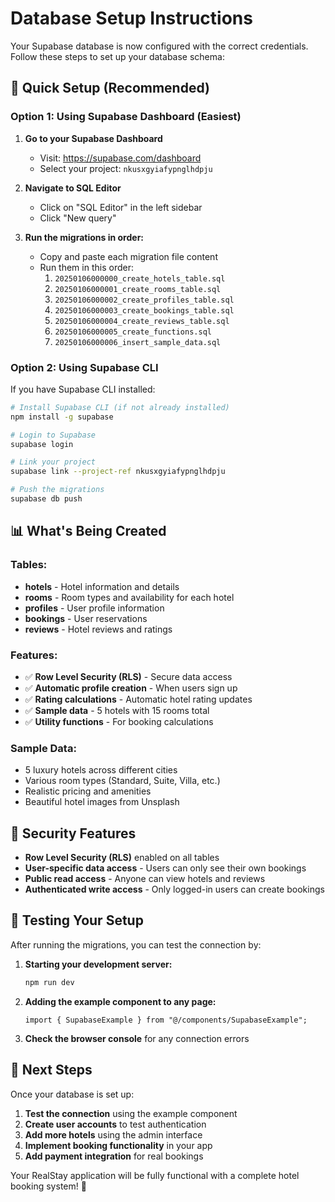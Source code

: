 # Database Setup Instructions

Your Supabase database is now configured with the correct credentials. Follow these steps to set up your database schema:

## 🚀 Quick Setup (Recommended)

### Option 1: Using Supabase Dashboard (Easiest)

1. **Go to your Supabase Dashboard**

   - Visit: https://supabase.com/dashboard
   - Select your project: `nkusxgyiafypnglhdpju`

2. **Navigate to SQL Editor**

   - Click on "SQL Editor" in the left sidebar
   - Click "New query"

3. **Run the migrations in order:**
   - Copy and paste each migration file content
   - Run them in this order:
     1. `20250106000000_create_hotels_table.sql`
     2. `20250106000001_create_rooms_table.sql`
     3. `20250106000002_create_profiles_table.sql`
     4. `20250106000003_create_bookings_table.sql`
     5. `20250106000004_create_reviews_table.sql`
     6. `20250106000005_create_functions.sql`
     7. `20250106000006_insert_sample_data.sql`

### Option 2: Using Supabase CLI

If you have Supabase CLI installed:

```bash
# Install Supabase CLI (if not already installed)
npm install -g supabase

# Login to Supabase
supabase login

# Link your project
supabase link --project-ref nkusxgyiafypnglhdpju

# Push the migrations
supabase db push
```

## 📊 What's Being Created

### Tables:

- **hotels** - Hotel information and details
- **rooms** - Room types and availability for each hotel
- **profiles** - User profile information
- **bookings** - User reservations
- **reviews** - Hotel reviews and ratings

### Features:

- ✅ **Row Level Security (RLS)** - Secure data access
- ✅ **Automatic profile creation** - When users sign up
- ✅ **Rating calculations** - Automatic hotel rating updates
- ✅ **Sample data** - 5 hotels with 15 rooms total
- ✅ **Utility functions** - For booking calculations

### Sample Data:

- 5 luxury hotels across different cities
- Various room types (Standard, Suite, Villa, etc.)
- Realistic pricing and amenities
- Beautiful hotel images from Unsplash

## 🔐 Security Features

- **Row Level Security (RLS)** enabled on all tables
- **User-specific data access** - Users can only see their own bookings
- **Public read access** - Anyone can view hotels and reviews
- **Authenticated write access** - Only logged-in users can create bookings

## 🧪 Testing Your Setup

After running the migrations, you can test the connection by:

1. **Starting your development server:**

   ```bash
   npm run dev
   ```

2. **Adding the example component to any page:**

   ```tsx
   import { SupabaseExample } from "@/components/SupabaseExample";
   ```

3. **Check the browser console** for any connection errors

## 🎯 Next Steps

Once your database is set up:

1. **Test the connection** using the example component
2. **Create user accounts** to test authentication
3. **Add more hotels** using the admin interface
4. **Implement booking functionality** in your app
5. **Add payment integration** for real bookings

Your RealStay application will be fully functional with a complete hotel booking system! 🎉
